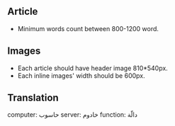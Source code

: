## Article
- Minimum words count between 800-1200 word.

## Images
- Each article should have header image 810*540px.
- Each inline images' width should be 600px.

## Translation
computer: حاسوب
server: خادوم
function: دالّة
